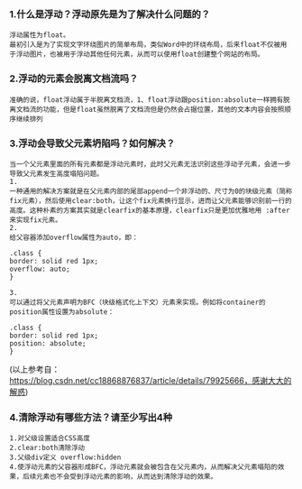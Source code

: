 ### 1.什么是浮动？浮动原先是为了解决什么问题的？
    浮动属性为float。
    最初引入是为了实现文字环绕图片的简单布局，类似Word中的环绕布局，后来float不仅被用于浮动图片，也被用于浮动其他任何元素，从而可以使用float创建整个网站的布局。
### 2.浮动的元素会脱离文档流吗？
    准确的说，float浮动属于半脱离文档流，1、float浮动跟position:absolute一样拥有脱离文档流的功能，但是float虽然脱离了文档流但是仍然会占据位置，其他的文本内容会按照顺序继续排列
### 3.浮动会导致父元素坍陷吗？如何解决？
    当一个父元素里面的所有元素都是浮动元素时，此时父元素无法识别这些浮动子元素，会进一步导致父元素发生高度塌陷问题。
    1.
    一种通用的解决方案就是在父元素内部的尾部append一个非浮动的、尺寸为0的块级元素（简称fix元素），然后使用clear:both，让这个fix元素换行显示，进而让父元素能够识别前一行的高度。这种朴素的方案其实就是clearfix的基本原理，clearfix只是更加优雅地用 :after 来实现fix元素。
    2.
    给父容器添加overflow属性为auto，即：
~~~
.class {
border: solid red 1px;
overflow: auto;
}
~~~
    3.
    可以通过将父元素声明为BFC（块级格式化上下文）元素来实现。例如将container的position属性设置为absolute：
~~~
.class {
border: solid red 1px;
position: absolute;
}
~~~
(以上参考自：https://blog.csdn.net/cc18868876837/article/details/79925666，感谢大大的解惑)
### 4.清除浮动有哪些方法？请至少写出4种
    1.对父级设置适合CSS高度
    2.clear:both清除浮动
    3.父级div定义 overflow:hidden
    4.使浮动元素的父容器形成BFC，浮动元素就会被包含在父元素内，从而解决父元素塌陷的效果，后续元素也不会受到浮动元素的影响，从而达到清除浮动的效果。